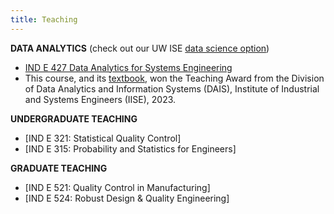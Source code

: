 ```yaml
---
title: Teaching
---
```


**DATA ANALYTICS**  (check out our UW ISE [data science option](https://ise.washington.edu/students/BSIE/data-science-option))

- [IND E 427 Data Analytics for Systems Engineering](http://analytics.shuaihuang.info/)
- This course, and its [textbook](https://www.shuaihuang.info/book), won the Teaching Award from the Division of Data Analytics and Information Systems (DAIS), Institute of Industrial and Systems Engineers (IISE), 2023.



**UNDERGRADUATE TEACHING**

- [IND E 321: Statistical Quality Control]
- [IND E 315: Probability and Statistics for Engineers]

**GRADUATE TEACHING**

- [IND E 521: Quality Control in Manufacturing]
- [IND E 524: Robust Design & Quality Engineering]


